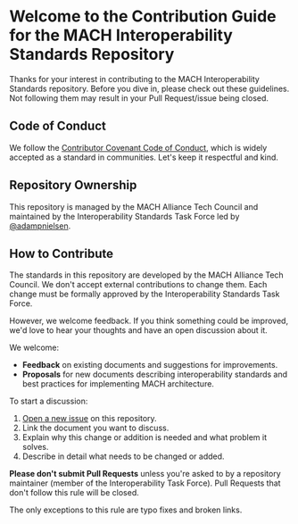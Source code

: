 # Welcome to the Contribution Guide for the MACH Interoperability Standards Repository

Thanks for your interest in contributing to the MACH Interoperability Standards repository. Before you dive in, please check out these guidelines. Not following them may result in your Pull Request/issue being closed.

## Code of Conduct

We follow the [Contributor Covenant Code of Conduct](https://www.contributor-covenant.org/version/1/4/code-of-conduct/), which is widely accepted as a standard in communities. Let's keep it respectful and kind.

## Repository Ownership

This repository is managed by the MACH Alliance Tech Council and maintained by the Interoperability Standards Task Force led by [@adampnielsen](https://github.com/adampnielsen).

## How to Contribute

The standards in this repository are developed by the MACH Alliance Tech Council. We don't accept external contributions to change them. Each change must be formally approved by the Interoperability Standards Task Force.

However, we welcome feedback. If you think something could be improved, we'd love to hear your thoughts and have an open discussion about it.

We welcome:

* **Feedback** on existing documents and suggestions for improvements.
* **Proposals** for new documents describing interoperability standards and best practices for implementing MACH architecture.

To start a discussion:

1. [Open a new issue](https://github.com/machalliance/standards/issues/new) on this repository.
2. Link the document you want to discuss.
3. Explain why this change or addition is needed and what problem it solves.
4. Describe in detail what needs to be changed or added.

**Please don't submit Pull Requests** unless you're asked to by a repository maintainer (member of the Interoperability Task Force). Pull Requests that don't follow this rule will be closed.

The only exceptions to this rule are typo fixes and broken links.
